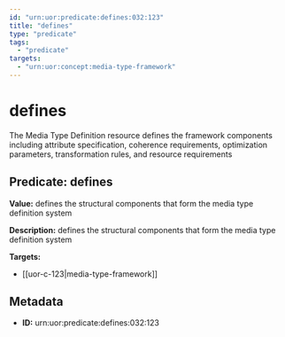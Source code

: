 ```yaml
---
id: "urn:uor:predicate:defines:032:123"
title: "defines"
type: "predicate"
tags:
  - "predicate"
targets:
  - "urn:uor:concept:media-type-framework"
---
```


# defines

The Media Type Definition resource defines the framework components including attribute specification, coherence requirements, optimization parameters, transformation rules, and resource requirements

## Predicate: defines

**Value:** defines the structural components that form the media type definition system

**Description:** defines the structural components that form the media type definition system

**Targets:**

- [[uor-c-123|media-type-framework]]

## Metadata

- **ID:** urn:uor:predicate:defines:032:123
